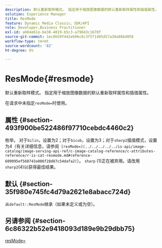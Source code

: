 ```yaml
---
description: 默认重新取样模式。 指定用于缩放图像数据的默认重新取样属性和插值属性。
solution: Experience Manager
title: ResMode
feature: Dynamic Media Classic，SDK/API
role: Developer,Business Practitioner
exl-id: a604e61e-be38-4819-b5c3-a79843c1678f
source-git-commit: 1ec8b59f442eb96c6c3f5f1405d57a38a86bd056
workflow-type: tm+mt
source-wordcount: '82'
ht-degree: 6%

---
```


# ResMode{#resmode}

默认重新取样模式。 指定用于缩放图像数据的默认重新取样属性和插值属性。

在请求中未指定`resMode=`时使用。

## 属性 {#section-493f900be522486f97710cebdc4460c2}

枚举。 对于`bilin`，设置为2；对于`bicub`，设置为3；对于`sharp2`插值模式，设置为4（有关详细信息，请参阅` [resMode=](../../../../../is-api/image-catalog/image-serving-api-ref/c-image-catalog-reference/c-attributes-reference/r-is-cat-resmode.md#reference-609095ef568743a086f28d87c54dafa2)`）。 `sharp` (1)正在被弃用。请改用`sharp2`(4)以获得最佳结果。

## 默认 {#section-35f980e745fc4d79a2621e8abacc724d}

从`default::ResMode`继承（如果未定义或为空）。

## 另请参阅 {#section-6c86322b52e9418093d189e9b29dbb75}

[resMode=](../../../../../is-api/image-catalog/image-serving-api-ref/c-image-catalog-reference/c-attributes-reference/r-is-cat-resmode.md#reference-609095ef568743a086f28d87c54dafa2)

